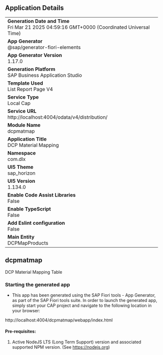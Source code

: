 ## Application Details
|               |
| ------------- |
|**Generation Date and Time**<br>Fri Mar 21 2025 04:59:16 GMT+0000 (Coordinated Universal Time)|
|**App Generator**<br>@sap/generator-fiori-elements|
|**App Generator Version**<br>1.17.0|
|**Generation Platform**<br>SAP Business Application Studio|
|**Template Used**<br>List Report Page V4|
|**Service Type**<br>Local Cap|
|**Service URL**<br>http://localhost:4004/odata/v4/distribution/|
|**Module Name**<br>dcpmatmap|
|**Application Title**<br>DCP Material Mapping|
|**Namespace**<br>com.dlx|
|**UI5 Theme**<br>sap_horizon|
|**UI5 Version**<br>1.134.0|
|**Enable Code Assist Libraries**<br>False|
|**Enable TypeScript**<br>False|
|**Add Eslint configuration**<br>False|
|**Main Entity**<br>DCPMapProducts|

## dcpmatmap

DCP Material Mapping Table

### Starting the generated app

-   This app has been generated using the SAP Fiori tools - App Generator, as part of the SAP Fiori tools suite.  In order to launch the generated app, simply start your CAP project and navigate to the following location in your browser:

http://localhost:4004/dcpmatmap/webapp/index.html

#### Pre-requisites:

1. Active NodeJS LTS (Long Term Support) version and associated supported NPM version.  (See https://nodejs.org)


